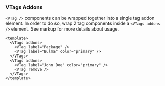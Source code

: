 ### VTags Addons

`<VTag />` components can be wrapped together into a single tag addon element.
In order to do so, wrap 2 tag components
inside a `<VTags addons />` element.
See markup for more details about usage.

<!--code-->

```vue
<template>
  <VTags addons>
    <VTag label="Package" />
    <VTag label="Bulma" color="primary" />
  </VTags>
  <VTags addons>
    <VTag label="John Doe" color="primary" />
    <VTag remove />
  </VTags>
</template>
```

<!--/code-->

<!--example-->

<VField>
  <VControl>
    <VTags addons>
      <VTag label="Package" />
      <VTag label="Bulma" color="primary" />
    </VTags>
    <VTags addons>
      <VTag label="John Doe" color="primary" />
      <VTag remove />
    </VTags>
  </VControl>
</VField>

<!--/example-->
